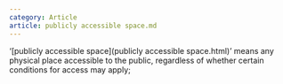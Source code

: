 ```yaml
---
category: Article
article: publicly accessible space.md
---
```


‘[publicly accessible space](publicly accessible space.html)’ means any physical place accessible to the public, regardless of whether certain conditions for access may apply;